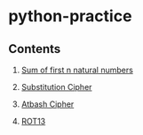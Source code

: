 # python-practice



## Contents

 1. [Sum of first n natural numbers](https://github.com/saviolobo/python-practice/blob/main/sumoffirstnnaturalnos.py)

 2. [Substitution Cipher](https://github.com/saviolobo/python-practice/blob/main/substitutioncipher.py)

 3. [Atbash Cipher](https://github.com/saviolobo/python-practice/blob/main/atbashcipher.py)

 4. [ROT13](https://github.com/saviolobo/python-practice/blob/main/ROT13cipher.py)
